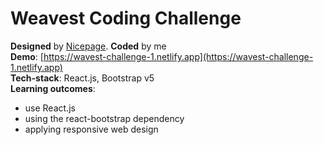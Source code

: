 # Weavest Coding Challenge

**Designed** by [Nicepage](https://nicepage.com/website-templates/preview/our-top-menu-90907?device=desktop). **Coded** by me  
**Demo**: [https://wavest-challenge-1.netlify.app](https://wavest-challenge-1.netlify.app)  
**Tech-stack**: React.js, Bootstrap v5  
**Learning outcomes**:

-   use React.js
-   using the react-bootstrap dependency
-   applying responsive web design
